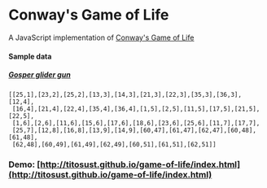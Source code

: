 # Conway's Game of Life
A JavaScript implementation of [Conway's Game of Life](https://en.wikipedia.org/wiki/Conway%27s_Game_of_Life)

#### Sample data
##### [Gosper glider gun](http://www.conwaylife.com/w/index.php?title=Gosper_glider_gun)
```
[[25,1],[23,2],[25,2],[13,3],[14,3],[21,3],[22,3],[35,3],[36,3],[12,4],
 [16,4],[21,4],[22,4],[35,4],[36,4],[1,5],[2,5],[11,5],[17,5],[21,5],[22,5],
 [1,6],[2,6],[11,6],[15,6],[17,6],[18,6],[23,6],[25,6],[11,7],[17,7],
 [25,7],[12,8],[16,8],[13,9],[14,9],[60,47],[61,47],[62,47],[60,48],[61,48],
 [62,48],[60,49],[61,49],[62,49],[60,51],[61,51],[62,51]]
```



### Demo: [http://titosust.github.io/game-of-life/index.html](http://titosust.github.io/game-of-life/index.html)